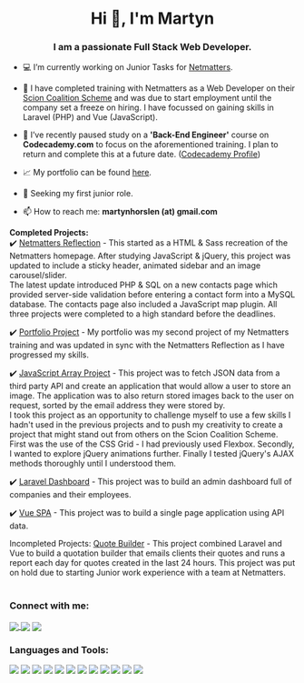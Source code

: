 <h1 align="center">Hi 👋, I'm Martyn</h1>
<h3 align="center">I am a passionate Full Stack Web Developer.</h3>

- :computer: I’m currently working on Junior Tasks for [Netmatters](https://www.netmatters.co.uk).

- :green_book: I have completed training with Netmatters as a Web Developer on their [Scion Coalition Scheme](https://www.netmatters.co.uk/train-for-a-career-in-tech) and was due to start employment until the company set a freeze on hiring. I have focussed on gaining skills in Laravel (PHP) and Vue (JavaScript).

- :notebook: I’ve recently paused study on a **'Back-End Engineer'** course on **Codecademy.com** to focus on the aforementioned training. I plan to return and complete this at a future date. ([Codecademy Profile](https://www.codecademy.com/profiles/martynhorslen))

- :chart_with_upwards_trend: My portfolio can be found [here](https://martyn-horslen.netmatters-scs.co.uk/).

- :office: Seeking my first junior role. 

- 📫 How to reach me: **martynhorslen (at) gmail.com**

**Completed Projects:**<br />
:heavy_check_mark: [Netmatters Reflection](https://github.com/MartynHorslen/Netmatters) - This started as a HTML & Sass recreation of the Netmatters homepage. After studying JavaScript & jQuery, this project was updated to include a sticky header, animated sidebar and an image carousel/slider. <br />
The latest update introduced PHP & SQL on a new contacts page which provided server-side validation before entering a contact form into a MySQL database. The contacts page also included a JavaScript map plugin. All three projects were completed to a high standard before the deadlines.

:heavy_check_mark: [Portfolio Project](https://github.com/MartynHorslen/Portfolio) - My portfolio was my second project of my Netmatters training and was updated in sync with the Netmatters Reflection as I have progressed my skills.

:heavy_check_mark: [JavaScript Array Project](https://github.com/MartynHorslen/js-array) - This project was to fetch JSON data from a third party API and create an application that would allow a user to store an image. The application was to also return stored images back to the user on request, sorted by the email address they were stored by. <br />
I took this project as an opportunity to challenge myself to use a few skills I hadn't used in the previous projects and to push my creativity to create a project that might stand out from others on the Scion Coalition Scheme. First was the use of the CSS Grid - I had previously used Flexbox. Secondly, I wanted to explore jQuery animations further. Finally I tested jQuery's AJAX methods thoroughly until I understood them.

:heavy_check_mark: [Laravel Dashboard](https://github.com/MartynHorslen/Laravel-Dashboard) - This project was to build an admin dashboard full of companies and their employees.

:heavy_check_mark: [Vue SPA](https://github.com/MartynHorslen/Vue-SPA) - This project was to build a single page application using API data.  

Incompleted Projects:
[Quote Builder](https://github.com/MartynHorslen/quote-builder) - This project combined Laravel and Vue to build a quotation builder that emails clients their quotes and runs a report each day for quotes created in the last 24 hours. This project was put on hold due to starting Junior work experience with a team at Netmatters.
<br /><br />


<h3 align="left">Connect with me:</h3>
<p align="left">
<a href="mailto:martynhorslen@gmail.com" target="blank">
 <img align="center" src="https://img.shields.io/badge/Gmail-D14836?style=for-the-badge&logo=gmail&logoColor=white" />
 </a>
 <a href="https://www.linkedin.com/in/martyn-horslen/" target="blank"><img align="center" src="https://img.shields.io/badge/LinkedIn-0077B5?style=for-the-badge&logo=linkedin&logoColor=white" /></a>
<a href="https://instagram.com/martyn_horslen" target="blank"><img align="center" src="https://img.shields.io/badge/Instagram-E4405F?style=for-the-badge&logo=instagram&logoColor=white" /></a>
</p>

<h3 align="left">Languages and Tools:</h3>
<p align="left"> 
 <img src="https://img.shields.io/badge/GIT-E44C30?style=for-the-badge&logo=git&logoColor=white" />
 <img src="https://img.shields.io/badge/GitHub-100000?style=for-the-badge&logo=github&logoColor=white" />
 <img src="https://img.shields.io/badge/HTML5-E34F26?style=for-the-badge&logo=html5&logoColor=white" />
 <img src="https://img.shields.io/badge/CSS3-1572B6?style=for-the-badge&logo=css3&logoColor=white" />
 <img src="https://img.shields.io/badge/Sass-CC6699?style=for-the-badge&logo=sass&logoColor=white" />
 <img src="https://img.shields.io/badge/JavaScript-323330?style=for-the-badge&logo=javascript&logoColor=F7DF1E" />
 <img src="https://img.shields.io/badge/jQuery-0769AD?style=for-the-badge&logo=jquery&logoColor=white" />
 <img src="https://img.shields.io/badge/Bootstrap-563D7C?style=for-the-badge&logo=bootstrap&logoColor=white" />
 <img src="https://img.shields.io/badge/PHP-777BB4?style=for-the-badge&logo=php&logoColor=white" />
 <img src="https://img.shields.io/badge/MySQL-005C84?style=for-the-badge&logo=mysql&logoColor=white" />
 <img src="https://img.shields.io/badge/Composer-885630?style=for-the-badge&logo=Composer&logoColor=white" />
 <img src="https://img.shields.io/badge/Laravel-FF2D20?style=for-the-badge&logo=laravel&logoColor=white" />
</p>
